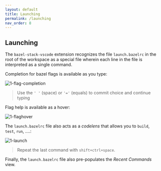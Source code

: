 ```yaml
---
layout: default
title: Launching
permalink: /launching
nav_order: 8
---
```


## Launching

<p></p>

The `bazel-stack-vscode` extension recognizes the file `launch.bazelrc` in the
root of the workspace as a special file wherein each line in the file is
interpreted as a single command.

Completion for bazel flags is available as you type:

![1-flag-completion](https://user-images.githubusercontent.com/50580/89370594-5ce66000-d69e-11ea-8838-7520efd6531a.gif)

> Use the `' '` (space) or `'='` (equals) to commit choice and continue typing

Flag help is available as a hover:

![1-flaghover](https://user-images.githubusercontent.com/50580/89370676-8f905880-d69e-11ea-958b-5b7574abd067.gif)

The `launch.bazelrc` file also acts as a *codelens* that allows you to  `build`, `test`, `run`, ....:

![1-launch](https://user-images.githubusercontent.com/50580/89370737-b64e8f00-d69e-11ea-970d-d139fbaab06f.gif)

> Repeat the last command with `shift+ctrl+space`.

Finally, the `launch.bazelrc` file also pre-populates the *Recent Commands* view.